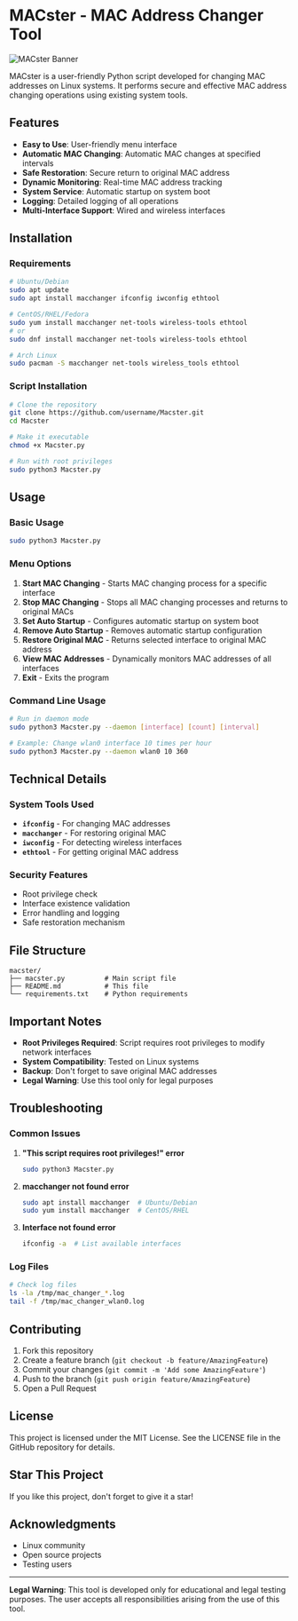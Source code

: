 # MACster - MAC Address Changer Tool

![MACster Banner](https://img.shields.io/badge/MACster-MAC%20Changer-green?style=for-the-badge&logo=terminal)

MACster is a user-friendly Python script developed for changing MAC addresses on Linux systems. It performs secure and effective MAC address changing operations using existing system tools.

## Features

- **Easy to Use**: User-friendly menu interface
- **Automatic MAC Changing**: Automatic MAC changes at specified intervals
- **Safe Restoration**: Secure return to original MAC address
- **Dynamic Monitoring**: Real-time MAC address tracking
- **System Service**: Automatic startup on system boot
- **Logging**: Detailed logging of all operations
- **Multi-Interface Support**: Wired and wireless interfaces

## Installation

### Requirements

```bash
# Ubuntu/Debian
sudo apt update
sudo apt install macchanger ifconfig iwconfig ethtool

# CentOS/RHEL/Fedora
sudo yum install macchanger net-tools wireless-tools ethtool
# or
sudo dnf install macchanger net-tools wireless-tools ethtool

# Arch Linux
sudo pacman -S macchanger net-tools wireless_tools ethtool
```

### Script Installation

```bash
# Clone the repository
git clone https://github.com/username/Macster.git
cd Macster

# Make it executable
chmod +x Macster.py

# Run with root privileges
sudo python3 Macster.py
```

## Usage

### Basic Usage

```bash
sudo python3 Macster.py
```

### Menu Options

1. **Start MAC Changing** - Starts MAC changing process for a specific interface
2. **Stop MAC Changing** - Stops all MAC changing processes and returns to original MACs
3. **Set Auto Startup** - Configures automatic startup on system boot
4. **Remove Auto Startup** - Removes automatic startup configuration
5. **Restore Original MAC** - Returns selected interface to original MAC address
6. **View MAC Addresses** - Dynamically monitors MAC addresses of all interfaces
7. **Exit** - Exits the program

### Command Line Usage

```bash
# Run in daemon mode
sudo python3 Macster.py --daemon [interface] [count] [interval]

# Example: Change wlan0 interface 10 times per hour
sudo python3 Macster.py --daemon wlan0 10 360
```

## Technical Details

### System Tools Used

- **`ifconfig`** - For changing MAC addresses
- **`macchanger`** - For restoring original MAC
- **`iwconfig`** - For detecting wireless interfaces
- **`ethtool`** - For getting original MAC address

### Security Features

- Root privilege check
- Interface existence validation
- Error handling and logging
- Safe restoration mechanism

## File Structure

```
macster/
├── macster.py          # Main script file
├── README.md           # This file
└── requirements.txt    # Python requirements
```

## Important Notes

- **Root Privileges Required**: Script requires root privileges to modify network interfaces
- **System Compatibility**: Tested on Linux systems
- **Backup**: Don't forget to save original MAC addresses
- **Legal Warning**: Use this tool only for legal purposes

## Troubleshooting

### Common Issues

1. **"This script requires root privileges!" error**
   ```bash
   sudo python3 Macster.py
   ```

2. **macchanger not found error**
   ```bash
   sudo apt install macchanger  # Ubuntu/Debian
   sudo yum install macchanger  # CentOS/RHEL
   ```

3. **Interface not found error**
   ```bash
   ifconfig -a  # List available interfaces
   ```

### Log Files

```bash
# Check log files
ls -la /tmp/mac_changer_*.log
tail -f /tmp/mac_changer_wlan0.log
```

## Contributing

1. Fork this repository
2. Create a feature branch (`git checkout -b feature/AmazingFeature`)
3. Commit your changes (`git commit -m 'Add some AmazingFeature'`)
4. Push to the branch (`git push origin feature/AmazingFeature`)
5. Open a Pull Request

## License

This project is licensed under the MIT License. See the LICENSE file in the GitHub repository for details.

## Star This Project

If you like this project, don't forget to give it a star!


## Acknowledgments

- Linux community
- Open source projects
- Testing users

---

**Legal Warning**: This tool is developed only for educational and legal testing purposes. The user accepts all responsibilities arising from the use of this tool.
